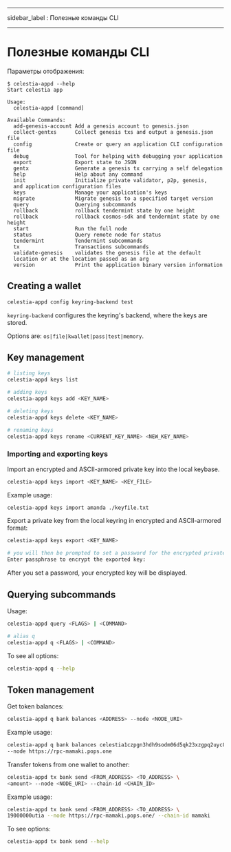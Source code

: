 - - -
sidebar_label : Полезные команды CLI
- - -

# Полезные команды CLI

Параметры отображения:

```console
$ celestia-appd --help
Start celestia app

Usage:
  celestia-appd [command]

Available Commands:
  add-genesis-account Add a genesis account to genesis.json
  collect-gentxs      Collect genesis txs and output a genesis.json file
  config              Create or query an application CLI configuration file
  debug               Tool for helping with debugging your application
  export              Export state to JSON
  gentx               Generate a genesis tx carrying a self delegation
  help                Help about any command
  init                Initialize private validator, p2p, genesis, 
  and application configuration files
  keys                Manage your application's keys
  migrate             Migrate genesis to a specified target version
  query               Querying subcommands
  rollback            rollback tendermint state by one height
  rollback            rollback cosmos-sdk and tendermint state by one height
  start               Run the full node
  status              Query remote node for status
  tendermint          Tendermint subcommands
  tx                  Transactions subcommands
  validate-genesis    validates the genesis file at the default 
  location or at the location passed as an arg
  version             Print the application binary version information
```

## Creating a wallet

```sh
celestia-appd config keyring-backend test
```

`keyring-backend` configures the keyring's backend, where the keys are stored.

Options are: `os|file|kwallet|pass|test|memory`.

## Key management

```sh
# listing keys
celestia-appd keys list

# adding keys
celestia-appd keys add <KEY_NAME>

# deleting keys
celestia-appd keys delete <KEY_NAME>

# renaming keys
celestia-appd keys rename <CURRENT_KEY_NAME> <NEW_KEY_NAME>
```

### Importing and exporting keys

Import an encrypted and ASCII-armored private key into the local keybase.

```sh
celestia-appd keys import <KEY_NAME> <KEY_FILE>
```

Example usage:

```sh
celestia-appd keys import amanda ./keyfile.txt
```

Export a private key from the local keyring in encrypted and ASCII-armored format:

```sh
celestia-appd keys export <KEY_NAME>

# you will then be prompted to set a password for the encrypted private key:
Enter passphrase to encrypt the exported key:
```

After you set a password, your encrypted key will be displayed.

## Querying subcommands

Usage:

```sh
celestia-appd query <FLAGS> | <COMMAND>

# alias q
celestia-appd q <FLAGS> | <COMMAND>
```

To see all options:

```sh
celestia-appd q --help
```

## Token management

Get token balances:

```sh
celestia-appd q bank balances <ADDRESS> --node <NODE_URI>
```

Example usage:

```sh
celestia-appd q bank balances celestia1czpgn3hdh9sodm06d5qk23xzgpq2uyc8ggdqgw \
--node https://rpc-mamaki.pops.one
```

Transfer tokens from one wallet to another:

```sh
celestia-appd tx bank send <FROM_ADDRESS> <TO_ADDRESS> \
<amount> --node <NODE_URI> --chain-id <CHAIN_ID>
```

Example usage:

```sh
celestia-appd tx bank send <FROM_ADDRESS> <TO_ADDRESS> \
19000000utia --node https://rpc-mamaki.pops.one/ --chain-id mamaki
```

To see options:

```sh
celestia-appd tx bank send --help
```
